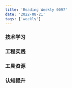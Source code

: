 ```yaml
---
title: 'Reading Weekly 0097'
date: '2022-08-21'
tags: ['weekly']
---
```


### 技术学习

### 工程实践

### 工具资源

### 认知提升
